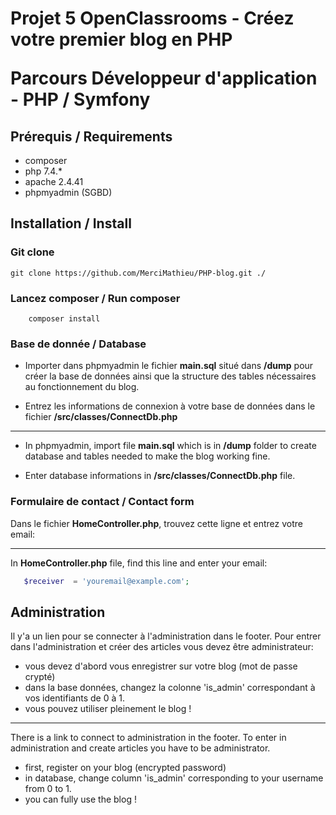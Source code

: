 # <p>Projet 5 OpenClassrooms - Créez votre premier blog en PHP</p> <p>Parcours Développeur d'application - PHP / Symfony</p>

## Prérequis / Requirements
*   composer
*   php 7.4.*
*   apache 2.4.41
*   phpmyadmin (SGBD)

## Installation / Install

### Git clone

    git clone https://github.com/MerciMathieu/PHP-blog.git ./

### Lancez composer / Run composer

    	composer install

### Base de donnée / Database

*   Importer dans phpmyadmin le fichier **main.sql** situé dans **/dump** pour créer la base de données ainsi que la structure des tables nécessaires au fonctionnement du blog. 

*   Entrez les informations de connexion à votre base de données dans le fichier **/src/classes/ConnectDb.php**

---

*   In phpmyadmin, import file **main.sql** which is in **/dump** folder to create database and tables needed to make the blog working fine. 

*   Enter database informations in **/src/classes/ConnectDb.php** file. 

### Formulaire de contact / Contact form ###


Dans le fichier  **HomeController.php**, trouvez cette ligne et entrez votre email: 

---

In  **HomeController.php** file, find this line and enter your email:


```php
   $receiver  = 'youremail@example.com';

```

## Administration

Il y'a un lien pour se connecter à l'administration dans le footer. 
Pour entrer dans l'administration et créer des articles vous devez être administrateur:
*   vous devez d'abord vous enregistrer sur votre blog (mot de passe crypté)
*   dans la base données, changez la colonne 'is_admin' correspondant à vos identifiants de 0 à 1.
*   vous pouvez utiliser pleinement le blog !

---

There is a link to connect to administration in the footer.
To enter in administration and create articles you have to be administrator. 
*   first, register on your blog (encrypted password)
*   in database, change column 'is_admin' corresponding to your username from 0 to 1.
*   you can fully use the blog !
